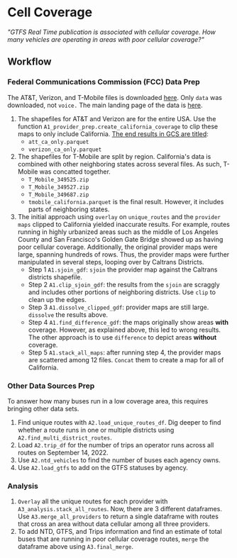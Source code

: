 # Cell Coverage
<i>"GTFS Real Time publication is associated with cellular coverage. How many vehicles are operating in areas with poor cellular coverage?"</i>

## Workflow
### Federal Communications Commission (FCC) Data Prep
The AT&T, Verizon, and T-Mobile files is downloaded [here](https://us-fcc.app.box.com/s/f220avmxeun345o6gzr7rwcnp1wslocf). Only `data` was downloaded, not `voice.` The main landing page of the data is [here](https://fcc.maps.arcgis.com/apps/webappviewer/index.html?id=6c1b2e73d9d749cdb7bc88a0d1bdd25b). 
1. The shapefiles for AT&T and Verizon are for the entire USA. Use the function `A1_provider_prep.create_california_coverage` to clip these maps to only include California. [The end results in GCS are titled](calitp-analytics-data/data-analyses/cellular_coverage): 
    * `att_ca_only.parquet`
    * `verizon_ca_only.parquet` 
2. The shapefiles for T-Mobile are split by region. California's data is combined with other neighboring states across several files. As such, T-Mobile was concatted together. 
    * `T_Mobile_349525.zip`
    * `T_Mobile_349527.zip`
    * `T_Mobile_349687.zip`
    * `tmobile_california.parquet` is the final result. However, it includes parts of neighboring states. 
3. The initial approach using `overlay` on `unique_routes` and the `provider maps` clipped to California yielded inaccurate results. For example, routes running in highly urbanized areas such as the middle of Los Angeles County and San Francisco's Golden Gate Bridge showed up as having poor cellular coverage. Additionally, the original provider maps were large, spanning hundreds of rows.  Thus, the provider maps were further manipulated in several steps, looping over by Caltrans Districts. 
    * Step 1 `A1.sjoin_gdf`: `sjoin` the provider map against the Caltrans districts shapefile. 
    * Step 2 `A1.clip_sjoin_gdf`: the results from the `sjoin` are scraggly and includes other portions of neighboring districts. Use `clip` to clean up the edges. 
    * Step 3 `A1.dissolve_clipped_gdf`: provider maps are still large. `dissolve` the results above. 
    * Step 4 `A1.find_difference_gdf`: the maps originally show areas <b>with</b> coverage. However, as explained above, this led to wrong results. The other approach is to use `difference` to depict areas <b>without</b> coverage. 
    * Step 5 `A1.stack_all_maps`: after running step 4, the provider maps are scattered among 12 files. `Concat` them to create a map for all of California. 

### Other Data Sources Prep
To answer how many buses run in a low coverage area, this requires bringing other data sets.
1. Find unique routes with `A2.load_unique_routes_df`. Dig deeper to find whether a route runs in one or multiple districts using `A2.find_multi_district_routes`.
2. Load `A2.trip_df` for the number of trips an operator runs across all routes on September 14, 2022. 
3. Use `A2.ntd_vehicles` to find the number of buses each agency owns. 
4. Use `A2.load_gtfs` to add on the GTFS statuses by agency. 

### Analysis 
1. `Overlay` all the unique routes for each provider with `A3_analysis.stack_all_routes`. Now, there are 3 different dataframes. Use `A3.merge_all_providers` to return a single dataframe with routes that cross an area without data cellular among all three providers. 
2. To add NTD, GTFS, and Trips information and find an estimate of total buses that are running in poor cellular coverage routes, `merge` the dataframe above using `A3.final_merge`. 